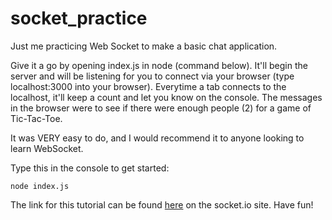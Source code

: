 # socket_practice
Just me practicing Web Socket to make a basic chat application.

Give it a go by opening index.js in node (command below).  It'll begin the server and will be listening for you to connect via your browser (type localhost:3000 into your browser).  Everytime a tab connects to the localhost, it'll keep a count and let you know on the console.  The messages in the browser were to see if there were enough people (2) for a game of Tic-Tac-Toe.

It was VERY easy to do, and I would recommend it to anyone looking to learn WebSocket.

Type this in the console to get started:

`node index.js`

The link for this tutorial can be found [here](http://socket.io/get-started/chat/) on the socket.io site.  Have fun!
